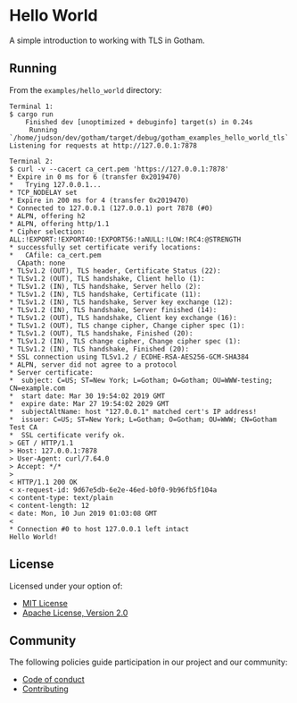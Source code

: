 # Hello World

A simple introduction to working with TLS in Gotham.

## Running

From the `examples/hello_world` directory:
```
Terminal 1:
$ cargo run
    Finished dev [unoptimized + debuginfo] target(s) in 0.24s
     Running `/home/judson/dev/gotham/target/debug/gotham_examples_hello_world_tls`
Listening for requests at http://127.0.0.1:7878

Terminal 2:
$ curl -v --cacert ca_cert.pem 'https://127.0.0.1:7878'
* Expire in 0 ms for 6 (transfer 0x2019470)
*   Trying 127.0.0.1...
* TCP_NODELAY set
* Expire in 200 ms for 4 (transfer 0x2019470)
* Connected to 127.0.0.1 (127.0.0.1) port 7878 (#0)
* ALPN, offering h2
* ALPN, offering http/1.1
* Cipher selection: ALL:!EXPORT:!EXPORT40:!EXPORT56:!aNULL:!LOW:!RC4:@STRENGTH
* successfully set certificate verify locations:
*   CAfile: ca_cert.pem
  CApath: none
* TLSv1.2 (OUT), TLS header, Certificate Status (22):
* TLSv1.2 (OUT), TLS handshake, Client hello (1):
* TLSv1.2 (IN), TLS handshake, Server hello (2):
* TLSv1.2 (IN), TLS handshake, Certificate (11):
* TLSv1.2 (IN), TLS handshake, Server key exchange (12):
* TLSv1.2 (IN), TLS handshake, Server finished (14):
* TLSv1.2 (OUT), TLS handshake, Client key exchange (16):
* TLSv1.2 (OUT), TLS change cipher, Change cipher spec (1):
* TLSv1.2 (OUT), TLS handshake, Finished (20):
* TLSv1.2 (IN), TLS change cipher, Change cipher spec (1):
* TLSv1.2 (IN), TLS handshake, Finished (20):
* SSL connection using TLSv1.2 / ECDHE-RSA-AES256-GCM-SHA384
* ALPN, server did not agree to a protocol
* Server certificate:
*  subject: C=US; ST=New York; L=Gotham; O=Gotham; OU=WWW-testing; CN=example.com
*  start date: Mar 30 19:54:02 2019 GMT
*  expire date: Mar 27 19:54:02 2029 GMT
*  subjectAltName: host "127.0.0.1" matched cert's IP address!
*  issuer: C=US; ST=New York; L=Gotham; O=Gotham; OU=WWW; CN=Gotham Test CA
*  SSL certificate verify ok.
> GET / HTTP/1.1
> Host: 127.0.0.1:7878
> User-Agent: curl/7.64.0
> Accept: */*
>
< HTTP/1.1 200 OK
< x-request-id: 9d67e5db-6e2e-46ed-b0f0-9b96fb5f104a
< content-type: text/plain
< content-length: 12
< date: Mon, 10 Jun 2019 01:03:08 GMT
<
* Connection #0 to host 127.0.0.1 left intact
Hello World!
```

## License

Licensed under your option of:

* [MIT License](../../LICENSE-MIT)
* [Apache License, Version 2.0](../../LICENSE-APACHE)

## Community

The following policies guide participation in our project and our community:

* [Code of conduct](../../CODE_OF_CONDUCT.md)
* [Contributing](../../CONTRIBUTING.md)
